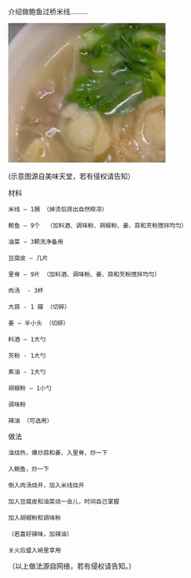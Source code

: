 介绍做鲍鱼过桥米线.........


![鲍鱼过桥米线](https://github.com/ywangnccu/ywang/blob/main/images/Cross-Bridge_Noodles.jpg)

(示意图源自美味天堂，若有侵权请告知）

材料

    米线 – 1捆 （焯烫后捞出自然晾凉）

    鲍鱼 – 9个  （加料酒、调味粉、胡椒粉、姜、蒜和芡粉搅拌均匀）

    油菜 – 3颗洗净备用

    豆腐皮 – 几片

    里脊 – 9片 （加料酒、调味粉、姜、蒜和芡粉搅拌均匀）

    肉汤  - 3杯

    大蒜 - 1 瓣 （切碎）

    姜 – 半小头 （切碎）

    料酒 – 1大勺

    芡粉 - 1大勺

    素油 - 1大勺

    胡椒粉 – 1小勺

    调味粉

    辣油 （可选用）

 

做法

    油烧热，爆炒蒜和姜，入里脊，炒一下

    入鲍鱼，炒一下

    倒入肉汤烧开，加入米线烧开

    加入豆腐皮和油菜烧一会儿，时间自己掌握

    加入胡椒粉和调味粉

    （若喜好辣味，加辣油）

    关火后盛入碗里享用
    

（以上做法源自网络，若有侵权请告知。）

